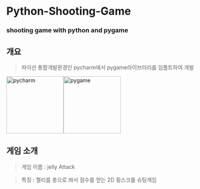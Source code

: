 # Python-Shooting-Game
### shooting game with python and pygame 

## 개요


> 파이선 통합개발환경인 pycharm에서 pygame라이브러리를 임폴트하여 개발

<img src="https://user-images.githubusercontent.com/83719746/121512306-8988a800-ca24-11eb-98b9-f2664741f20a.png" width=150  alt="pycharm" ><img src="https://user-images.githubusercontent.com/83719746/121512508-c05ebe00-ca24-11eb-9680-ca3a093b340d.png" width =150 alt ="pygame">



## 게임 소개

> 게임 이름 : jelly Attack

> 특징 : 젤리를 총으로 쏴서 점수를 얻는 2D 횡스크롤 슈팅게임
> 
> 

